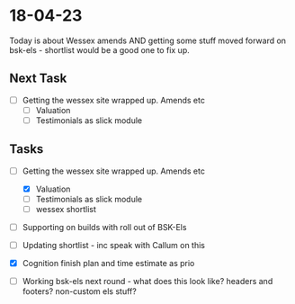 # 18-04-23

Today is about Wessex amends AND getting some stuff moved forward on bsk-els - shortlist would be a good one to fix up.

## Next Task
- [ ] Getting the wessex site wrapped up. Amends etc
  - [ ] Valuation
  - [ ] Testimonials as slick module

## Tasks

- [ ] Getting the wessex site wrapped up. Amends etc
  - [x] Valuation
  - [ ] Testimonials as slick module
  - [ ] wessex shortlist

- [ ] Supporting on builds with roll out of BSK-Els

- [ ] Updating shortlist - inc speak with Callum on this
- [x] Cognition finish plan and time estimate as prio
- [ ] Working bsk-els next round - what does this look like? headers and footers? non-custom els stuff?